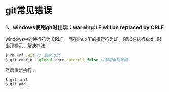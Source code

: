 # git常见错误


### 1、windows使用git时出现：warning:LF will be replaced by CRLF

windows中的换行符为 CRLF， 而在linux下的换行符为LF，所以在执行add . 时出现提示，解决办法

```js
$ rm -rf .git // 删除.git
$ git config --global core.autocrlf false //禁用自动转换
```

然后重新执行：

```
$ git init
$ git add .
```